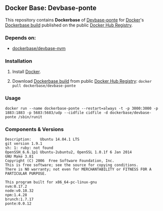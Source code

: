 ## Docker Base: Devbase-ponte


This repository contains **Dockerbase** of [Devbase-ponte](https://github.com/eclipse/ponte) for [Docker](https://www.docker.com/)'s [Dockerbase build](https://registry.hub.docker.com/u/dockerbase/devbase-ponte/) published on the public [Docker Hub Registry](https://registry.hub.docker.com/).


### Depends on:

* [dockerbase/devbase-nvm](https://registry.hub.docker.com/u/dockerbase/devbase-nvm)


### Installation

1. Install [Docker](https://docs.docker.com/installation/).

2. Download [Dockerbase build](https://registry.hub.docker.com/u/dockerbase/devbase-ponte/) from public [Docker Hub Registry](https://registry.hub.docker.com/): `docker pull dockerbase/devbase-ponte`


### Usage

    docker run --name dockerbase-ponte --restart=always -t -p 3000:3000 -p 1883:1883 -p 5683:5683/udp --cidfile cidfile -d dockerbase/devbase-ponte /sbin/runit

### Components & Versions

    Description:	Ubuntu 14.04.1 LTS
    git version 1.9.1
    sh: 1: ruby: not found
    OpenSSH_6.6.1p1 Ubuntu-2ubuntu2, OpenSSL 1.0.1f 6 Jan 2014
    GNU Make 3.81
    Copyright (C) 2006  Free Software Foundation, Inc.
    This is free software; see the source for copying conditions.
    There is NO warranty; not even for MERCHANTABILITY or FITNESS FOR A
    PARTICULAR PURPOSE.
    
    This program built for x86_64-pc-linux-gnu
    nvm:0.17.2
    node:v0.10.32
    npm:1.4.28
    brunch:1.7.17
    ponte:0.0.12
